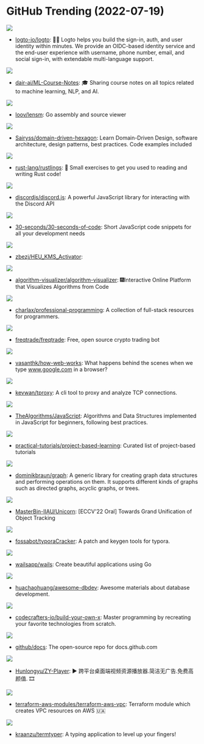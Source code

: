 # GitHub Trending (2022-07-19)

![](https://img.shields.io/badge/TypeScript-New%20685-green?style=flat-square&logo=appveyor)
- [logto-io/logto](https://github.com/logto-io/logto): 🧑‍🚀 Logto helps you build the sign-in, auth, and user identity within minutes. We provide an OIDC-based identity service and the end-user experience with username, phone number, email, and social sign-in, with extendable multi-language support.

![](https://img.shields.io/badge/none-New%20160-green?style=flat-square&logo=appveyor)
- [dair-ai/ML-Course-Notes](https://github.com/dair-ai/ML-Course-Notes): 🎓 Sharing course notes on all topics related to machine learning, NLP, and AI.

![](https://img.shields.io/badge/Go-New%20519-green?style=flat-square&logo=appveyor)
- [loov/lensm](https://github.com/loov/lensm): Go assembly and source viewer

![](https://img.shields.io/badge/TypeScript-New%20157-green?style=flat-square&logo=appveyor)
- [Sairyss/domain-driven-hexagon](https://github.com/Sairyss/domain-driven-hexagon): Learn Domain-Driven Design, software architecture, design patterns, best practices. Code examples included

![](https://img.shields.io/badge/Rust-New%20360-green?style=flat-square&logo=appveyor)
- [rust-lang/rustlings](https://github.com/rust-lang/rustlings): 🦀 Small exercises to get you used to reading and writing Rust code!

![](https://img.shields.io/badge/JavaScript-New%2085-green?style=flat-square&logo=appveyor)
- [discordjs/discord.js](https://github.com/discordjs/discord.js): A powerful JavaScript library for interacting with the Discord API

![](https://img.shields.io/badge/JavaScript-New%20237-green?style=flat-square&logo=appveyor)
- [30-seconds/30-seconds-of-code](https://github.com/30-seconds/30-seconds-of-code): Short JavaScript code snippets for all your development needs

![](https://img.shields.io/badge/none-New%2057-green?style=flat-square&logo=appveyor)
- [zbezj/HEU_KMS_Activator](https://github.com/zbezj/HEU_KMS_Activator): 

![](https://img.shields.io/badge/JavaScript-New%2099-green?style=flat-square&logo=appveyor)
- [algorithm-visualizer/algorithm-visualizer](https://github.com/algorithm-visualizer/algorithm-visualizer): 🎆Interactive Online Platform that Visualizes Algorithms from Code

![](https://img.shields.io/badge/Python-New%20405-green?style=flat-square&logo=appveyor)
- [charlax/professional-programming](https://github.com/charlax/professional-programming): A collection of full-stack resources for programmers.

![](https://img.shields.io/badge/Python-New%20156-green?style=flat-square&logo=appveyor)
- [freqtrade/freqtrade](https://github.com/freqtrade/freqtrade): Free, open source crypto trading bot

![](https://img.shields.io/badge/none-New%20122-green?style=flat-square&logo=appveyor)
- [vasanthk/how-web-works](https://github.com/vasanthk/how-web-works): What happens behind the scenes when we type www.google.com in a browser?

![](https://img.shields.io/badge/Go-New%2053-green?style=flat-square&logo=appveyor)
- [kevwan/tproxy](https://github.com/kevwan/tproxy): A cli tool to proxy and analyze TCP connections.

![](https://img.shields.io/badge/JavaScript-New%2043-green?style=flat-square&logo=appveyor)
- [TheAlgorithms/JavaScript](https://github.com/TheAlgorithms/JavaScript): Algorithms and Data Structures implemented in JavaScript for beginners, following best practices.

![](https://img.shields.io/badge/none-New%20304-green?style=flat-square&logo=appveyor)
- [practical-tutorials/project-based-learning](https://github.com/practical-tutorials/project-based-learning): Curated list of project-based tutorials

![](https://img.shields.io/badge/Go-New%2015-green?style=flat-square&logo=appveyor)
- [dominikbraun/graph](https://github.com/dominikbraun/graph): A generic library for creating graph data structures and performing operations on them. It supports different kinds of graphs such as directed graphs, acyclic graphs, or trees.

![](https://img.shields.io/badge/Python-New%20113-green?style=flat-square&logo=appveyor)
- [MasterBin-IIAU/Unicorn](https://github.com/MasterBin-IIAU/Unicorn): [ECCV'22 Oral] Towards Grand Unification of Object Tracking

![](https://img.shields.io/badge/Python-New%2085-green?style=flat-square&logo=appveyor)
- [fossabot/typoraCracker](https://github.com/fossabot/typoraCracker): A patch and keygen tools for typora.

![](https://img.shields.io/badge/Go-New%20333-green?style=flat-square&logo=appveyor)
- [wailsapp/wails](https://github.com/wailsapp/wails): Create beautiful applications using Go

![](https://img.shields.io/badge/none-New%2024-green?style=flat-square&logo=appveyor)
- [huachaohuang/awesome-dbdev](https://github.com/huachaohuang/awesome-dbdev): Awesome materials about database development.

![](https://img.shields.io/badge/none-New%20685-green?style=flat-square&logo=appveyor)
- [codecrafters-io/build-your-own-x](https://github.com/codecrafters-io/build-your-own-x): Master programming by recreating your favorite technologies from scratch.

![](https://img.shields.io/badge/JavaScript-New%2097-green?style=flat-square&logo=appveyor)
- [github/docs](https://github.com/github/docs): The open-source repo for docs.github.com

![](https://img.shields.io/badge/Vue-New%2026-green?style=flat-square&logo=appveyor)
- [Hunlongyu/ZY-Player](https://github.com/Hunlongyu/ZY-Player): ▶️ 跨平台桌面端视频资源播放器.简洁无广告.免费高颜值. 🎞

![](https://img.shields.io/badge/HCL-New%206-green?style=flat-square&logo=appveyor)
- [terraform-aws-modules/terraform-aws-vpc](https://github.com/terraform-aws-modules/terraform-aws-vpc): Terraform module which creates VPC resources on AWS 🇺🇦

![](https://img.shields.io/badge/Python-New%2050-green?style=flat-square&logo=appveyor)
- [kraanzu/termtyper](https://github.com/kraanzu/termtyper): A typing application to level up your fingers!

